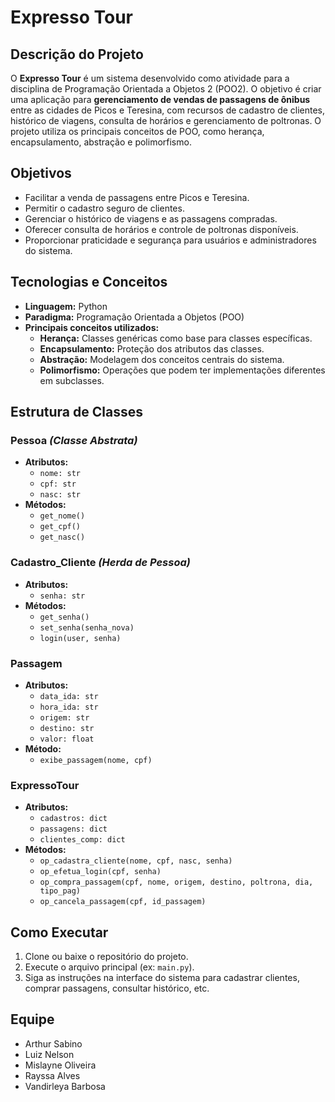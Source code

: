 # Expresso Tour

## Descrição do Projeto

O **Expresso Tour** é um sistema desenvolvido como atividade para a disciplina de Programação Orientada a Objetos 2 (POO2). O objetivo é criar uma aplicação para **gerenciamento de vendas de passagens de ônibus** entre as cidades de Picos e Teresina, com recursos de cadastro de clientes, histórico de viagens, consulta de horários e gerenciamento de poltronas. O projeto utiliza os principais conceitos de POO, como herança, encapsulamento, abstração e polimorfismo.

## Objetivos

- Facilitar a venda de passagens entre Picos e Teresina.
- Permitir o cadastro seguro de clientes.
- Gerenciar o histórico de viagens e as passagens compradas.
- Oferecer consulta de horários e controle de poltronas disponíveis.
- Proporcionar praticidade e segurança para usuários e administradores do sistema.

## Tecnologias e Conceitos

- **Linguagem:** Python
- **Paradigma:** Programação Orientada a Objetos (POO)
- **Principais conceitos utilizados:**
  - **Herança:** Classes genéricas como base para classes específicas.
  - **Encapsulamento:** Proteção dos atributos das classes.
  - **Abstração:** Modelagem dos conceitos centrais do sistema.
  - **Polimorfismo:** Operações que podem ter implementações diferentes em subclasses.

## Estrutura de Classes

### Pessoa *(Classe Abstrata)*

- **Atributos:**
  - `nome: str`
  - `cpf: str`
  - `nasc: str`
- **Métodos:**
  - `get_nome()`
  - `get_cpf()`
  - `get_nasc()`

### Cadastro_Cliente *(Herda de Pessoa)*

- **Atributos:**
  - `senha: str`
- **Métodos:**
  - `get_senha()`
  - `set_senha(senha_nova)`
  - `login(user, senha)`

### Passagem

- **Atributos:**
  - `data_ida: str`
  - `hora_ida: str`
  - `origem: str`
  - `destino: str`
  - `valor: float`
- **Método:**
  - `exibe_passagem(nome, cpf)`

### ExpressoTour

- **Atributos:**
  - `cadastros: dict`
  - `passagens: dict`
  - `clientes_comp: dict`
- **Métodos:**
  - `op_cadastra_cliente(nome, cpf, nasc, senha)`
  - `op_efetua_login(cpf, senha)`
  - `op_compra_passagem(cpf, nome, origem, destino, poltrona, dia, tipo_pag)`
  - `op_cancela_passagem(cpf, id_passagem)`

## Como Executar

1. Clone ou baixe o repositório do projeto.
2. Execute o arquivo principal (ex: `main.py`).
3. Siga as instruções na interface do sistema para cadastrar clientes, comprar passagens, consultar histórico, etc.

## Equipe

- Arthur Sabino
- Luiz Nelson
- Mislayne Oliveira
- Rayssa Alves
- Vandirleya Barbosa
